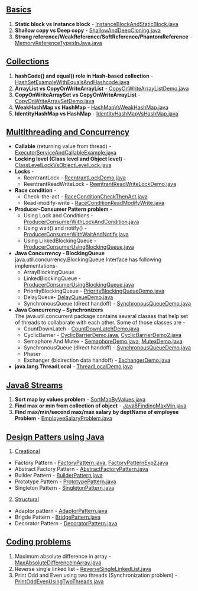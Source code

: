 ## [Basics](https://github.com/thedevd/techBlog/tree/master/javaexamples/src/main/java/com/thedevd/javaexamples/basic)
1. **Static block vs Instance block** - [InstanceBlockAndStaticBlock.java](https://github.com/thedevd/techBlog/blob/master/javaexamples/src/main/java/com/thedevd/javaexamples/basic/InstanceBlockAndStaticBlock.java)
2. **Shallow copy vs Deep copy** - [ShallowAndDeepCloning.java](https://github.com/thedevd/techBlog/blob/master/javaexamples/src/main/java/com/thedevd/javaexamples/basic/ShallowAndDeepCloning.java)
3. **Strong reference/WeakReference/SoftReference/PhantomReference** - [MemoryReferenceTypesInJava.java](https://github.com/thedevd/techBlog/blob/master/javaexamples/src/main/java/com/thedevd/javaexamples/basic/MemoryReferenceTypesInJava.java) 

## [Collections](https://github.com/thedevd/techBlog/tree/master/javaexamples/src/main/java/com/thedevd/javaexamples/collection)
1. **hashCode() and equal() role in Hash-based collection** - [HashSetExampleWithEqualsAndHashcode.java](https://github.com/thedevd/techBlog/blob/master/javaexamples/src/main/java/com/thedevd/javaexamples/collection/HashSetExampleWithEqualsAndHashcode.java)
2. **ArrayList vs CopyOnWriteArrayList** - [CopyOnWriteArrayListDemo.java](https://github.com/thedevd/techBlog/blob/master/javaexamples/src/main/java/com/thedevd/javaexamples/collection/CopyOnWriteArrayListDemo.java)
3. **CopyOnWriteArraySet vs CopyOnWriteArrayList** - [CopyOnWriteArraySetDemo.java](https://github.com/thedevd/techBlog/blob/master/javaexamples/src/main/java/com/thedevd/javaexamples/collection/CopyOnWriteArraySetDemo.java)
4. **WeakHashMap vs HashMap** - [HashMapVsWeakHashMap.java](https://github.com/thedevd/techBlog/blob/master/javaexamples/src/main/java/com/thedevd/javaexamples/collection/HashMapVsWeakHashMap.java)
5. **IdentityHashMap vs HashMap** - [IdentityHashMapVsHashMap.java](https://github.com/thedevd/techBlog/blob/master/javaexamples/src/main/java/com/thedevd/javaexamples/collection/IdentityHashMapVsHashMap.java)

## [Multithreading and Concurrency](https://github.com/thedevd/techBlog/tree/master/javaexamples/src/main/java/com/thedevd/javaexamples/multithreading)
* **Callable** (returning value from thread) - [ExecutorServiceAndCallableExample.java](https://github.com/thedevd/techBlog/blob/master/javaexamples/src/main/java/com/thedevd/javaexamples/multithreading/ExecutorServiceAndCallableExample.java)
* **Locking level (Class level and Object level)** - [ClassLevelLockVsObjectLevelLock.java](https://github.com/thedevd/techBlog/blob/master/javaexamples/src/main/java/com/thedevd/javaexamples/multithreading/ClassLevelLockVsObjectLevelLock.java)
* **Locks** -
   * ReentrantLock - [ReentrantLockDemo.java](https://github.com/thedevd/techBlog/blob/master/javaexamples/src/main/java/com/thedevd/javaexamples/multithreading/ReentrantLockDemo.java)
   * ReentrantReadWriteLock - [ReentrantReadWriteLockDemo.java](https://github.com/thedevd/techBlog/blob/master/javaexamples/src/main/java/com/thedevd/javaexamples/multithreading/ReentrantReadWriteLockDemo.java)
* **Race condition** -
   * Check-the-act - [RaceConditionCheckThenAct.java](https://github.com/thedevd/techBlog/blob/master/javaexamples/src/main/java/com/thedevd/javaexamples/multithreading/RaceConditionCheckThenAct.java)
   * Read-modify-write - [RaceConditionReadModifyWrite.java](https://github.com/thedevd/techBlog/blob/master/javaexamples/src/main/java/com/thedevd/javaexamples/multithreading/RaceConditionReadModifyWrite.java)
* **Producer-Consumer Pattern problem** -
   * Using Lock and Conditions - [ProducerConsumerWithLockAndCondition.java](https://github.com/thedevd/techBlog/blob/master/javaexamples/src/main/java/com/thedevd/javaexamples/multithreading/ProducerConsumerWithLockAndCondition.java)
   * Using wait() and notify() - [ProducerConsumerWithWaitAndNotify.java](https://github.com/thedevd/techBlog/blob/master/javaexamples/src/main/java/com/thedevd/javaexamples/multithreading/ProducerConsumerWithWaitAndNotify.java)
   * Using LinkedBlockingQueue - [ProducerConsumerUsingBlockingQueue.java](https://github.com/thedevd/techBlog/blob/master/javaexamples/src/main/java/com/thedevd/javaexamples/multithreading/ProducerConsumerUsingBlockingQueue.java)
 * **Java Concurrency - BlockingQueue**\
 java.util.concurrency.BlockingQueue Interface has following implementations-
    * ArrayBlockingQueue
    * LinkedBlockingQueue - [ProducerConsumerUsingBlockingQueue.java](https://github.com/thedevd/techBlog/blob/master/javaexamples/src/main/java/com/thedevd/javaexamples/multithreading/ProducerConsumerUsingBlockingQueue.java)
    * PriorityBlockingQueue - [PriorityBlockingQueueDemo.java](https://github.com/thedevd/techBlog/blob/master/javaexamples/src/main/java/com/thedevd/javaexamples/multithreading/PriorityBlockingQueueDemo.java)
    * DelayQueue- [DelayQueueDemo.java](https://github.com/thedevd/techBlog/blob/master/javaexamples/src/main/java/com/thedevd/javaexamples/multithreading/DelayQueueDemo.java)
    * SynchronousQueue (direct handoff) - [SynchronousQueueDemo.java](https://github.com/thedevd/techBlog/blob/master/javaexamples/src/main/java/com/thedevd/javaexamples/multithreading/SynchronousQueueDemo.java)
 * **Java Concurrency – Synchronizers**\
The java.util.concurrent package contains several classes that help set of threads to collaborate with each other. Some of those classes are -
    * CountDownLatch - [CountDownLatchDemo.java](https://github.com/thedevd/techBlog/blob/master/javaexamples/src/main/java/com/thedevd/javaexamples/multithreading/CountDownLatchDemo.java)
    * CyclicBarrier - [CyclicBarrierDemo.java](https://github.com/thedevd/techBlog/blob/master/javaexamples/src/main/java/com/thedevd/javaexamples/multithreading/CyclicBarrierDemo.java),  [CyclicBarrierDemo2.java](https://github.com/thedevd/techBlog/blob/master/javaexamples/src/main/java/com/thedevd/javaexamples/multithreading/CyclicBarrierDemo2.java)
    * Semaphore And Mutex - [SemaphoreDemo.java](https://github.com/thedevd/techBlog/blob/master/javaexamples/src/main/java/com/thedevd/javaexamples/multithreading/SemaphoreDemo.java), [MutexDemo.java](https://github.com/thedevd/techBlog/blob/master/javaexamples/src/main/java/com/thedevd/javaexamples/multithreading/MutexDemo.java)
    * SynchronousQueue (direct handoff) - [SynchronousQueueDemo.java](https://github.com/thedevd/techBlog/blob/master/javaexamples/src/main/java/com/thedevd/javaexamples/multithreading/SynchronousQueueDemo.java)
    * Phaser
    * Exchanger (bidirection data handoff) - [ExchangerDemo.java](https://github.com/thedevd/techBlog/blob/master/javaexamples/src/main/java/com/thedevd/javaexamples/multithreading/ExchangerDemo.java)
* **java.lang.ThreadLocal** - [ThreadLocalDemo.java](https://github.com/thedevd/techBlog/blob/master/javaexamples/src/main/java/com/thedevd/javaexamples/multithreading/ThreadLocalDemo.java)
    
 ## [Java8 Streams](https://github.com/thedevd/techBlog/tree/master/javaexamples/src/main/java/com/thedevd/javaexamples/streams)
 1. **Sort map by values problem** - [SortMapByValues.java](https://github.com/thedevd/techBlog/blob/master/javaexamples/src/main/java/com/thedevd/javaexamples/streams/SortMapByValues.java)
 2. **Find max or min from collection of object** - [Java8FindingMaxMin.java](https://github.com/thedevd/techBlog/blob/master/javaexamples/src/main/java/com/thedevd/javaexamples/streams/Java8FindingMaxMin.java)
 3. **Find max/min/second max/max salary by deptName of employee Problem** - [EmployeeSalaryProblem.java](https://github.com/thedevd/techBlog/blob/master/javaexamples/src/main/java/com/thedevd/javaexamples/streams/EmployeeSalaryProblem.java)
 
 ## [Design Patters using Java](https://github.com/thedevd/techBlog/tree/master/javaexamples/src/main/java/com/thedevd/javaexamples/designpatterns)
 1. [Creational](https://github.com/thedevd/techBlog/tree/master/javaexamples/src/main/java/com/thedevd/javaexamples/designpatterns/creational)
   * Factory Pattern - [FactoryPattern.java](https://github.com/thedevd/techBlog/blob/master/javaexamples/src/main/java/com/thedevd/javaexamples/designpatterns/creational/FactoryPattern.java), [FactoryPatternExp2.java](https://github.com/thedevd/techBlog/blob/master/javaexamples/src/main/java/com/thedevd/javaexamples/designpatterns/creational/FactoryPatternExp2.java)
   * Abstract Factory Pattern - [AbstractFactoryPattern.java](https://github.com/thedevd/techBlog/blob/master/javaexamples/src/main/java/com/thedevd/javaexamples/designpatterns/creational/AbstractFactoryPattern.java)
   * Builder Pattern - [BuilderPattern.java](https://github.com/thedevd/techBlog/blob/master/javaexamples/src/main/java/com/thedevd/javaexamples/designpatterns/creational/BuilderPattern.java)
   * Prototype Pattern - [PrototypePattern.java](https://github.com/thedevd/techBlog/blob/master/javaexamples/src/main/java/com/thedevd/javaexamples/designpatterns/creational/PrototypePattern.java)
   * Singleton Pattern - [SingletonPattern.java](https://github.com/thedevd/techBlog/blob/master/javaexamples/src/main/java/com/thedevd/javaexamples/designpatterns/creational/SingletonPattern.java)
2. [Structural](https://github.com/thedevd/techBlog/tree/master/javaexamples/src/main/java/com/thedevd/javaexamples/designpatterns/structural)
  * Adaptor pattern - [AdaptorPattern.java](https://github.com/thedevd/techBlog/blob/master/javaexamples/src/main/java/com/thedevd/javaexamples/designpatterns/structural/AdaptorPattern.java)
  * Brigde Pattern - [BridgePattern.java](https://github.com/thedevd/techBlog/blob/master/javaexamples/src/main/java/com/thedevd/javaexamples/designpatterns/structural/BridgePattern.java)
  * Decorator Pattern - [DecoratorPattern.java](https://github.com/thedevd/techBlog/blob/master/javaexamples/src/main/java/com/thedevd/javaexamples/designpatterns/structural/DecoratorPattern.java)
 
 ## [Coding problems](https://github.com/thedevd/techBlog/tree/master/javaexamples/src/main/java/com/thedevd/javaexamples/algorithms)
 1. Maximum absolute difference in array - [MaxAbsoluteDifferenceInArray.java](https://github.com/thedevd/techBlog/blob/master/javaexamples/src/main/java/com/thedevd/javaexamples/algorithms/MaxAbsoluteDifferenceInArray.java)
 2. Reverse single linked list - [ReverseSingleLinkedList.java](https://github.com/thedevd/techBlog/blob/master/javaexamples/src/main/java/com/thedevd/javaexamples/algorithms/ReverseSingleLinkedList.java)
 3. Print Odd and Even using two threads (Synchronization problem) - [PrintOddEvenUsingTwoThreads.java](https://github.com/thedevd/techBlog/blob/master/javaexamples/src/main/java/com/thedevd/javaexamples/algorithms/PrintOddEvenUsingTwoThreads.java)
